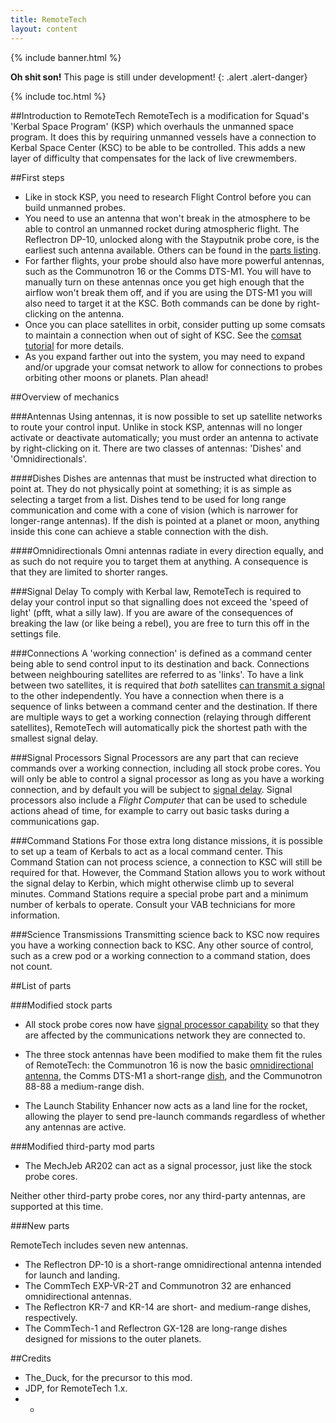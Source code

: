 ```yaml
---
title: RemoteTech
layout: content
---
```


{% include banner.html %}

**Oh shit son!** This page is still under development!
{: .alert .alert-danger}

{% include toc.html %}

##Introduction to RemoteTech
RemoteTech is a modification for Squad's 'Kerbal Space Program' (KSP) which overhauls the unmanned space program. It does this by requiring unmanned vessels have a connection to Kerbal Space Center (KSC) to be able to be controlled. This adds a new layer of difficulty that compensates for the lack of live crewmembers.

##First steps

* Like in stock KSP, you need to research Flight Control before you can build unmanned probes.
* You need to use an antenna that won't break in the atmosphere to be able to control an unmanned rocket during atmospheric flight. The Reflectron DP-10, unlocked along with the Stayputnik probe core, is the earliest such antenna available. Others can be found in the [parts listing](guide/#list-of-parts).
* For farther flights, your probe should also have more powerful antennas, such as the Communotron 16 or the Comms DTS-M1. You will have to manually turn on these antennas once you get high enough that the airflow won't break them off, and if you are using the DTS-M1 you will also need to target it at the KSC. Both commands can be done by right-clicking on the antenna.
* Once you can place satellites in orbit, consider putting up some comsats to maintain a connection when out of sight of KSC. See the [comsat tutorial](#) for more details.
* As you expand farther out into the system, you may need to expand and/or upgrade your comsat network to allow for connections to probes orbiting other moons or planets. Plan ahead!

##Overview of mechanics

###Antennas
Using antennas, it is now possible to set up satellite networks to route your control input. Unlike in stock KSP,  antennas will no longer activate or deactivate automatically; you must order an antenna to activate by right-clicking on it. There are two classes of antennas: 'Dishes' and 'Omnidirectionals'.

####Dishes
Dishes are antennas that must be instructed what direction to point at. They do not physically point at something; it is as simple as selecting a target from a list. Dishes tend to be used for long range communication and come with a cone of vision (which is narrower for longer-range antennas). If the dish is pointed at a planet or moon, anything inside this cone can achieve a stable connection with the dish.

####Omnidirectionals
Omni antennas radiate in every direction equally, and as such do not require you to target them at anything. A consequence is that they are limited to shorter ranges.

###Signal Delay
To comply with Kerbal law, RemoteTech is required to delay your control input so that signalling does not exceed the 'speed of light' (pfft, what a silly law). If you are aware of the consequences of breaking the law (or like being a rebel), you are free to turn this off in the settings file.

###Connections
A 'working connection' is defined as a command center being able to send control input to its destination and back. Connections between neighbouring satellites are referred to as 'links'. To have a link between two satellites, it is required that *both* satellites [can transmit a signal](guide/#connection-rules) to the other independently. You have a connection when there is a sequence of links between a command center and the destination. If there are multiple ways to get a working connection (relaying through different satellites), RemoteTech will automatically pick the shortest path with the smallest signal delay.

###Signal Processors
Signal Processors are any part that can recieve commands over a working connection, including all stock probe cores. You will only be able to control a signal processor as long as you have a working connection, and by default you will be subject to [signal delay](#signal_delay). Signal processors also include a *Flight Computer* that can be used to schedule actions ahead of time, for example to carry out basic tasks during a communications gap.

<!--**Beware**: if you do not have a working connection, you cannot send **any** commands to an unmanned probe, including commands to activate its antennas!-->

###Command Stations
For those extra long distance missions, it is possible to set up a team of Kerbals to act as a local command center. This Command Station can not process science, a connection to KSC will still be required for that. However, the Command Station allows you to work without the signal delay to Kerbin, which might otherwise climb up to several minutes. Command Stations require a special probe part and a minimum number of kerbals to operate. Consult your VAB technicians for more information.

###Science Transmissions
Transmitting science back to KSC now requires you have a working connection back to KSC. Any other source of control, such as a crew pod or a working connection to a command station, does not count.

##List of parts

###Modified stock parts

* All stock probe cores now have [signal processor capability](#signal_processors) so that they are affected by the communications network they are connected to.

* The three stock antennas have been modified to make them fit the rules of RemoteTech: the Communotron 16 is now the basic [omnidirectional antenna](#omnidirectionals), the Comms DTS-M1 a short-range [dish](#dishes), and the Communotron 88-88 a medium-range dish.

* The Launch Stability Enhancer now acts as a land line for the rocket, allowing the player to send pre-launch commands regardless of whether any antennas are active.

###Modified third-party mod parts

* The MechJeb AR202 can act as a signal processor, just like the stock probe cores.

Neither other third-party probe cores, nor any third-party antennas, are supported at this time.

###New parts

RemoteTech includes seven new antennas.

* The Reflectron DP-10 is a short-range omnidirectional antenna intended for launch and landing.
* The CommTech EXP-VR-2T and Communotron 32 are enhanced omnidirectional antennas.
* The Reflectron KR-7 and KR-14 are short- and medium-range dishes, respectively.
* The CommTech-1 and Reflectron GX-128 are long-range dishes designed for missions to the outer planets.

##Credits
* The_Duck, for the precursor to this mod.
* JDP, for RemoteTech 1.x.
* -
